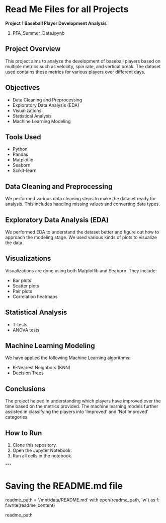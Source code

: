 # Read Me Files for all Projects

**Project 1 Baseball Player Development Analysis**
1. PFA_Summer_Data.ipynb

## Project Overview
This project aims to analyze the development of baseball players based on multiple metrics such as velocity, spin rate, and vertical break. The dataset used contains these metrics for various players over different days.

## Objectives
- Data Cleaning and Preprocessing
- Exploratory Data Analysis (EDA)
- Visualizations
- Statistical Analysis
- Machine Learning Modeling

## Tools Used
- Python
- Pandas
- Matplotlib
- Seaborn
- Scikit-learn

## Data Cleaning and Preprocessing
We performed various data cleaning steps to make the dataset ready for analysis. This includes handling missing values and converting data types.

## Exploratory Data Analysis (EDA)
We performed EDA to understand the dataset better and figure out how to approach the modeling stage. We used various kinds of plots to visualize the data.

## Visualizations
Visualizations are done using both Matplotlib and Seaborn. They include:
- Bar plots
- Scatter plots
- Pair plots
- Correlation heatmaps

## Statistical Analysis
- T-tests
- ANOVA tests

## Machine Learning Modeling
We have applied the following Machine Learning algorithms:
- K-Nearest Neighbors (KNN)
- Decision Trees

## Conclusions
The project helped in understanding which players have improved over the time based on the metrics provided. The machine learning models further assisted in classifying the players into 'Improved' and 'Not Improved' categories.

## How to Run
1. Clone this repository.
2. Open the Jupyter Notebook.
3. Run all cells in the notebook.

"""

# Saving the README.md file
readme_path = '/mnt/data/README.md'
with open(readme_path, 'w') as f:
    f.write(readme_content)

readme_path
